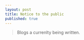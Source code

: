 ```yaml
---
layout: post
title: Notice to the public
published: true
---
```

> Blogs a currenlty being written.
